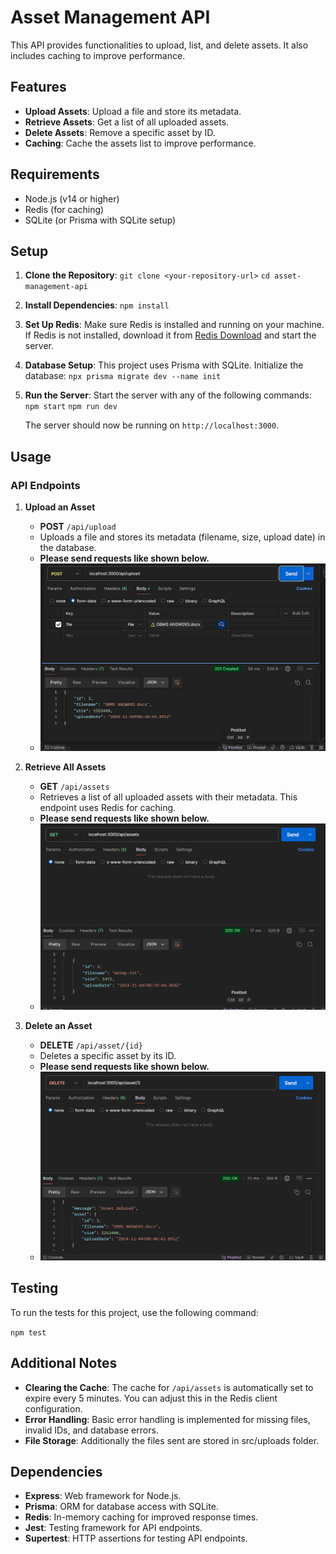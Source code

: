 # Asset Management API

This API provides functionalities to upload, list, and delete assets. It also includes caching to improve performance.

## Features
- **Upload Assets**: Upload a file and store its metadata.
- **Retrieve Assets**: Get a list of all uploaded assets.
- **Delete Assets**: Remove a specific asset by ID.
- **Caching**: Cache the assets list to improve performance.

## Requirements
- Node.js (v14 or higher)
- Redis (for caching)
- SQLite (or Prisma with SQLite setup)

## Setup

1. **Clone the Repository**:
   `git clone <your-repository-url>`
   `cd asset-management-api`

2. **Install Dependencies**:
   `npm install`

3. **Set Up Redis**:
   Make sure Redis is installed and running on your machine. If Redis is not installed, download it from [Redis Download](https://redis.io/download) and start the server.

4. **Database Setup**:
   This project uses Prisma with SQLite. Initialize the database:
   `npx prisma migrate dev --name init`

5. **Run the Server**:
   Start the server with any of the following commands:
   `npm start`
   `npm run dev`

   The server should now be running on `http://localhost:3000`.

## Usage

### API Endpoints

1. **Upload an Asset**
   - **POST** `/api/upload`
   - Uploads a file and stores its metadata (filename, size, upload date) in the database.
   - **Please send requests like shown below.**
   - <img src="post.png" alt="instruction" width="650"/>

2. **Retrieve All Assets**
   - **GET** `/api/assets`
   - Retrieves a list of all uploaded assets with their metadata. This endpoint uses Redis for caching.
   - **Please send requests like shown below.**
   - <img src="get.png" alt="instruction" width="650"/>

3. **Delete an Asset**
   - **DELETE** `/api/asset/{id}`
   - Deletes a specific asset by its ID.
   - **Please send requests like shown below.**
   - <img src="delete.png" alt="instruction" width="650"/>

## Testing

To run the tests for this project, use the following command:

`npm test`

## Additional Notes

- **Clearing the Cache**: The cache for `/api/assets` is automatically set to expire every 5 minutes. You can adjust this in the Redis client configuration.
- **Error Handling**: Basic error handling is implemented for missing files, invalid IDs, and database errors.
- **File Storage**: Additionally the files sent are stored in src/uploads folder.

## Dependencies

- **Express**: Web framework for Node.js.
- **Prisma**: ORM for database access with SQLite.
- **Redis**: In-memory caching for improved response times.
- **Jest**: Testing framework for API endpoints.
- **Supertest**: HTTP assertions for testing API endpoints.
